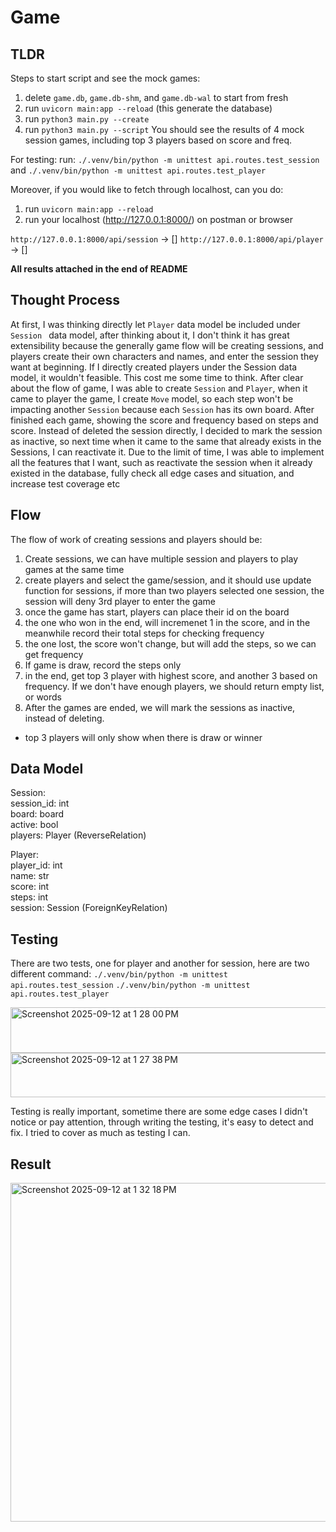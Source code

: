 # Game


## TLDR </br>
Steps to start script and see the mock games: <br>
1. delete `game.db`, `game.db-shm`, and `game.db-wal` to start from fresh
2. run `uvicorn main:app --reload` (this generate the database)
3. run `python3 main.py --create`
4. run `python3 main.py --script`
You should see the results of 4 mock session games, including top 3 players based on score and freq. 

For testing: 
run: 
`./.venv/bin/python -m unittest api.routes.test_session`
and
`./.venv/bin/python -m unittest api.routes.test_player`

Moreover, if you would like to fetch through localhost, can you do:
1. run `uvicorn main:app --reload`
2. run your localhost (http://127.0.0.1:8000/) on postman or browser

`http://127.0.0.1:8000/api/session` -> []
`http://127.0.0.1:8000/api/player` -> []

**All results attached in the end of README**

## Thought Process
At first, I was thinking directly let `Player` data model be included under `Session ` data model, after thinking about it, I don't think it has great extensibility because the generally game flow will be creating sessions, and players create their own characters and names, and enter the session they want at beginning. If I directly created players under the Session data model, it wouldn't feasible. This cost me some time to think. 
After clear about the flow of game, I was able to create `Session` and `Player`, when it came to player the game, I create `Move` model, so each step won't be impacting another `Session` because each `Session` has its own board. After finished each game, showing the score and frequency based on steps and score. Instead of deleted the session directly, I decided to mark the session as inactive, so next time when it came to the same that already exists in the Sessions, I can reactivate it. 
Due to the limit of time, I was able to implement all the features that I want, such as reactivate the session when it already existed in the database, fully check all edge cases and situation, and increase test coverage etc

## Flow

The flow of work of creating sessions and players should be:
1. Create sessions, we can have multiple session and players to play games at the same time 
2. create players and select the game/session, and it should use update function for sessions, if more than two players selected one session, the 
session will deny 3rd player to enter the game
3. once the game has start, players can place their id on the board
4. the one who won in the end, will incremenet 1 in the score, and in the meanwhile record their total steps for checking frequency  
5. the one lost, the score won't change, but will add the steps, so we can get frequency
6. If game is draw, record the steps only
7. in the end, get top 3 player with highest score, and another 3 based on frequency. If we don't have enough players, we should return empty list, or words
8. After the games are ended, we will mark the sessions as inactive, instead of deleting.
   
- top 3 players will only show when there is draw or winner 


## Data Model

Session:</br>
  session_id: int</br>
  board: board</br>
  active: bool</br>
  players: Player (ReverseRelation)</br>

Player: </br>
  player_id: int</br>
  name: str</br>
  score: int</br>
  steps: int</br>
  session: Session (ForeignKeyRelation)</br>

  

## Testing
There are two tests, one for player and another for session, here are two different command:
`./.venv/bin/python -m unittest api.routes.test_session`
`./.venv/bin/python -m unittest api.routes.test_player`

<img width="620" height="73" alt="Screenshot 2025-09-12 at 1 28 00 PM" src="https://github.com/user-attachments/assets/29531f4e-8c96-4ea2-93aa-e5e7e0db9047" />
<img width="526" height="71" alt="Screenshot 2025-09-12 at 1 27 38 PM" src="https://github.com/user-attachments/assets/ceb605bc-187e-4460-8b4d-81a75e5978da" />

Testing is really important, sometime there are some edge cases I didn't notice or pay attention, through writing the testing, it's easy to detect and fix. I tried to cover as much as testing I can.

## Result
<img width="1452" height="542" alt="Screenshot 2025-09-12 at 1 32 18 PM" src="https://github.com/user-attachments/assets/361d41b4-c403-448d-ab62-99fb3f50c2f8" />
